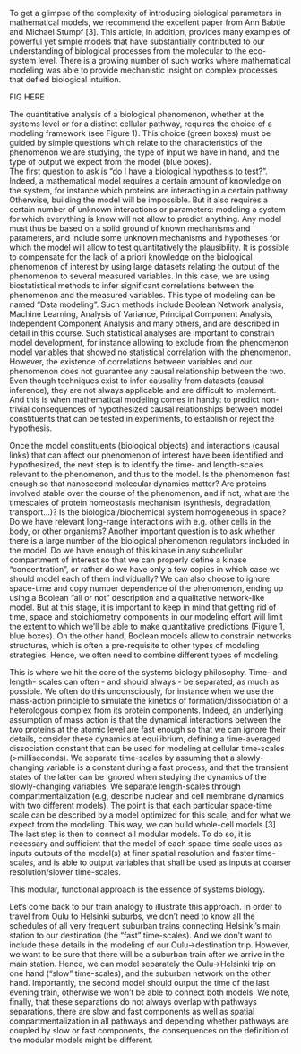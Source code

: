 To get a glimpse of the complexity of introducing biological parameters in mathematical models, we recommend the excellent paper from Ann Babtie and Michael Stumpf [3]. This article, in addition, provides many examples of powerful yet simple models that have substantially contributed to our understanding of biological processes from the molecular to the eco-system level. There is a growing number of such works where mathematical modeling was able to provide mechanistic insight on complex processes that defied biological intuition.

FIG HERE

The quantitative analysis of a biological phenomenon, whether at the systems level or for a distinct cellular pathway, requires the choice of a modeling framework (see Figure 1). This choice (green boxes) must be guided by simple questions which relate to the characteristics of the phenomenon we are studying, the type of input we have in hand, and the type of output we expect from the model (blue boxes).  
The first question to ask is “do I have a biological hypothesis to test?”. Indeed, a mathematical model requires a certain amount of knowledge on the system, for instance which proteins are interacting in a certain pathway. Otherwise, building the model will be impossible. But it also requires a certain number of unknown interactions or parameters: modeling a system for which everything is know will not allow to predict anything. Any model must thus be based on a solid ground of known mechanisms and parameters, and include some unknown mechanisms and hypotheses for which the model will allow to test quantitatively the plausibility. It is possible to compensate for the lack of a priori knowledge on the biological phenomenon of interest by using large datasets relating the output of the phenomenon to several measured variables. In this case, we are using biostatistical methods to infer significant correlations between the phenomenon and the measured variables. This type of modeling can be named “Data modeling”. Such methods include Boolean Network analysis, Machine Learning, Analysis of Variance, Principal Component Analysis, Independent Component Analysis and many others, and are described in detail in this course.  Such statistical analyses are important to constrain model development, for instance allowing to exclude from the phenomenon model variables that showed no statistical correlation with the phenomenon. However, the existence of correlations between variables and our phenomenon does not guarantee any causal relationship between the two. Even though techniques exist to infer causality from datasets (causal inference), they are not always applicable and are difficult to implement. And this is when mathematical modeling comes in handy: to predict non-trivial consequences of hypothesized causal relationships between model constituents that can be tested in experiments, to establish or reject the hypothesis. 

Once the model constituents (biological objects) and interactions (causal links) that can affect our phenomenon of interest have been identified and hypothesized, the next step is to identify the time- and length-scales relevant to the phenomenon, and thus to the model. Is the phenomenon fast enough so that nanosecond molecular dynamics matter? Are proteins involved stable over the course of the phenomenon, and if not, what are the timescales of protein homeostasis mechanism (synthesis, degradation, transport…)? Is the biological/biochemical system homogeneous in space? Do we have relevant long-range interactions with e.g. other cells in the body, or other organisms? Another important question is to ask whether there is a large number of the biological phenomenon regulators included in the model. Do we have enough of this kinase in any subcellular compartment of interest so that we can properly define a kinase “concentration”, or rather do we have only a few copies in which case we should model each of them individually? We can also choose to ignore space-time and copy number dependence of the phenomenon, ending up using a Boolean “all or not” description and a qualitative network-like model. But at this stage, it is important to keep in mind that getting rid of time, space and stoichiometry components in our modeling effort will limit the extent to which we’ll be able to make quantitative predictions (Figure 1, blue boxes). On the other hand, Boolean models allow to constrain networks structures, which is often a pre-requisite to other types of modeling strategies. Hence, we often need to combine different types of modeling. 

This is where we hit the core of the systems biology philosophy. Time- and length- scales can often - and should always - be separated, as much as possible. We often do this unconsciously, for instance when we use the mass-action principle to simulate the kinetics of formation/dissociation of a heterologous complex from its protein components. Indeed, an underlying assumption of mass action is that the dynamical interactions between the two proteins at the atomic level are fast enough so that we can ignore their details, consider these dynamics at equilibrium, defining a time-averaged dissociation constant that can be used for modeling at cellular time-scales (>milliseconds). We separate time-scales by assuming that a slowly-changing variable is a constant during a fast process, and that the transient states of the latter can be ignored when studying the dynamics of the slowly-changing variables. We separate length-scales through compartmentalization (e.g, describe nuclear and cell membrane dynamics with two different models). The point is that each particular space-time scale can be described by a model optimized for this scale, and for what we expect from the modeling. This way, we can build whole-cell models [3]. The last step is then to connect all modular models. To do so, it is necessary and sufficient that the model of each space-time scale uses as inputs outputs of the model(s) at finer spatial resolution and faster time-scales, and is able to output variables that shall be used as inputs at coarser resolution/slower time-scales. 

This modular, functional approach is the essence of systems biology.

Let’s come back to our train analogy to illustrate this approach. In order to travel from Oulu to Helsinki suburbs, we don’t need to know all the schedules of all very frequent suburban trains connecting Helsinki’s main station to our destination (the “fast” time-scales). And we don’t want to include these details in the modeling of our Oulu->destination trip. However, we want to be sure that there will be a suburban train after we arrive in the main station. Hence, we can model separately the Oulu->Helsinki trip on one hand (“slow” time-scales), and the suburban network on the other hand. Importantly, the second model should output the time of the last evening train, otherwise we won’t be able to connect both models. We note, finally, that these separations do not always overlap with pathways separations, there are slow and fast components as well as spatial compartmentalization in all pathways and depending whether pathways are coupled by slow or fast components, the consequences on the definition of the modular models might be different. 
